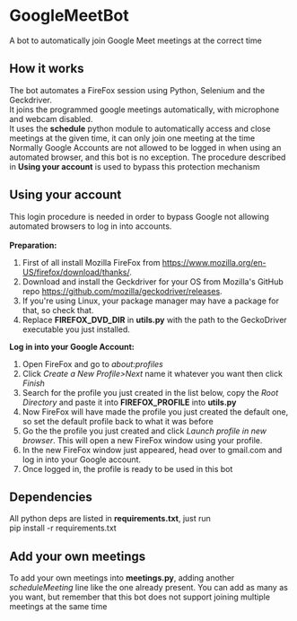 # GoogleMeetBot
A bot to automatically join Google Meet meetings at the correct time


## How it works
The bot automates a FireFox session using Python, Selenium and the Geckdriver.<br>
It joins the programmed google meetings automatically, with microphone and webcam disabled.<br>
It uses the **schedule** python module to automatically access and close meetings at the given time, it can only join one meeting at the time<br>
Normally Google Accounts are not allowed to be logged in when using an automated browser, and this bot is no exception. 
The procedure described in **Using your account** is used to bypass this protection mechanism <br>

## Using your account
This login procedure is needed in order to bypass Google not allowing automated browsers to log in into accounts.<br><br>
**Preparation:**<br>
1. First of all install Mozilla FireFox from <https://www.mozilla.org/en-US/firefox/download/thanks/>.<br>
2. Download and install the Geckdriver for your OS from Mozilla's GitHub repo <https://github.com/mozilla/geckodriver/releases>.<br>
3. If you're using Linux, your package manager may have a package for that, so check that.<br>
4. Replace **FIREFOX_DVD_DIR** in **utils.py** with the path to the GeckoDriver executable you just installed.<br>

**Log in into your Google Account:**<br>
1. Open FireFox and go to *about:profiles*<br>
2. Click *Create a New Profile>Next* name it whatever you want then click *Finish*<br>
3. Search for the profile you just created in the list below, copy the *Root Directory* and paste it into **FIREFOX_PROFILE** into **utils.py**<br>
4. Now FireFox will have made the profile you just created the default one, so set the default profile back to what it was before<br>
5. Go the the profile you just created and click *Launch profile in new browser*. This will open a new FireFox window using your profile.<br>
6. In the new FireFox window just appeared, head over to gmail.com and log in into your Google account.<br>
7. Once logged in, the profile is ready to be used in this bot<br>


## Dependencies
All python deps are listed in **requirements.txt**, just run<br>
    pip install -r requirements.txt

## Add your own meetings
To add your own  meetings into **meetings.py**, adding another <em>scheduleMeeting</em> line like the one already present. You can add as many as you want, but remember that this bot does not support joining multiple meetings at the same time

